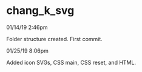 # chang_k_svg

01/14/19 2:46pm

Folder structure created. First commit.

01/25/19 8:06pm

Added icon SVGs, CSS main, CSS reset, and HTML.